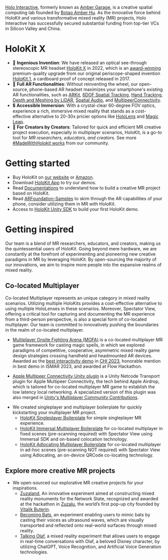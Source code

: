 [Holo Interactive](https://holoi.com), formerly known as [Amber Garage](https://ambergarage.com), is a creative spatial computing lab founded by [Botao Amber Hu](https://botao.hu). As the innovative force behind HoloKit and various transformative mixed reality (MR) projects, Holo Interactive has successfully secured substantial funding from top-tier VCs in Silicon Valley and China. 

# HoloKit X
* 🥽 **Ingenious Invention**: We have released an optical see-through stereoscopic MR headset [HoloKit X](https://holokit.io) in 2022, which is an [award-winning](https://www.red-dot.org/project/holokit-x-64930) premium-quality upgrade from our original periscope-shaped invention [HoloKit 1](https://1.holokit.io/), a cardboard proof of concept released in 2017. 
* 📲 **Full AR Functionalities**: Without reinventing the wheel, our open-source, phone-based AR headset maximizes your smartphone's existing AR functionalities, such as [ARKit](https://developer.apple.com/documentation/arkit/arkit_in_ios), [6DOF Spatial Tracking](https://developer.apple.com/documentation/arkit/arworldtrackingconfiguration), [Hand Tracking](https://developer.apple.com/documentation/vision/detecting_hand_poses_with_vision), [Depth and Meshing by LiDAR](https://developer.apple.com/documentation/avfoundation/additional_data_capture/capturing_depth_using_the_lidar_camera), [Spatial Audio](https://developer.apple.com/documentation/arkit/), and [MultipeerConnectivity](https://developer.apple.com/documentation/multipeerconnectivity).
* 💲 **Accessible Immersion**: With a crystal-clear 60-degree FOV optics, experience a rich, immersive mixed reality that stands as a cost-effective alternative to 20-30x pricier options like [HoloLens](https://www.microsoft.com/en-us/hololens/buy) and [Magic Leap](https://www.magicleap.com/buy-now).
* 🎨 **For Creators by Creators**: Tailored for quick and efficient MR creative project execution, especially in multiplayer scenarios, HoloKit, is a go-to tool for *MR researchers, educators, and creators*. See more [#MadeWithHolokit works](https://github.io/holoi/awesome-holokit) from our community.
 
# Getting started 

* Buy HoloKit on [our website](https://holokit.io/products/holokit-x) or [Amazon](https://www.amazon.com/s?i=merchant-items&me=ASBKMHTMFQG2J).
* Download [HoloKit App](https://apps.apple.com/us/app/holokit/id6444073276) to try our demos. 
* Read [Documentations](https://docs.holokit.io/for-creators/unity/overview) to understand how to build a creative MR project based on HoloKit.
* Read [ARFoundation-Samples](https://github.com/Unity-Technologies/arfoundation-samples/tree/main) to skim through the AR capabilities of your phone, consider utilizing them in MR with HoloKit.
* Access to [HoloKit Unity SDK](https://github.com/holoi/holokit-unity-sdk) to build your first HoloKit demo. 

# Getting inspired

Our team is a blend of MR researchers, educators, and creators, making us the quintessential users of HoloKit. Going beyond mere hardware, we are constantly at the forefront of experimenting and pioneering new creative paradigms in MR by leveraging HoloKit. By open-sourcing the majority of our innovations, we aim to inspire more people into the expansive realms of mixed reality.

## Co-located Multiplayer

Co-located Multiplayer represents an unique category in mixed reality scenarios. Utilizing multiple HoloKits provides a cost-effective alternative to using multiple HoloLenses in these scenarios. Moreover, Spectator View, offering a critical tool for capturing and documenting the MR experience from a third-person perspective, is also a special form of co-located multiplayer. Our team is committed to innovatively pushing the boundaries in the realm of co-located multiplayer.

* [Multiplayer Onsite Fighting Arena (MOFA)](https://mofa.ar) is a co-located multiplayer MR game framework for casting magic spells, in which we explored paradigms of competitive, cooperative, asymmetric mixed reality game design strategies crossing handheld and headmounted AR devices. Awarded as the [best interactivity demo](https://www.youtube.com/watch?v=mCHEdItEx2s) in [CHI 2023](https://dl.acm.org/doi/abs/10.1145/3544549.3583935), honorable mention in best demo in ISMAR 2023, and awarded at Flow Hackathon.

* [Apple Multipeer Connectivity Unity plugin](https://github.com/holoi/apple-multipeer-connectivity-unity-plugin) is a Unity Netcode Transport plugin for Apple Multipeer Connectivity, the tech behind Apple Airdrop, which is tailored for co-located multiplayer MR game to establish the low latency local networking. A specialized version of this plugin was also merged in [Unity's Multiplayer Community Contributions](https://github.com/Unity-Technologies/multiplayer-community-contributions/tree/main/Transports/com.community.netcode.transport.multipeer-connectivity).

<!--
* [Adlocating](https://github.com/holoi/adlocating) is a Unity plugin for an on-device adhoc QRCode co-locating technology. 
-->

* We created singleplayer and multiplayer boilerplate for quickly kickstarting your multiplayer MR project.
   * [HoloKit Singleplayer Boilerplate](https://github.com/holoi/holokit-singleplayer-boilerplate) for simple singleplayer MR experience.
   * [HoloKit Immersal Multiplayer Boilerplate](https://github.com/holoi/holokit-immersal-multiplayer-boilerplate) for co-located multiplayer in fixed scenes (pre-scanning required) with Spectator View using Immersal SDK and  on-based colocation technology. 
   * [HoloKit Adlocating Multiplayer Boilerplate](https://github.com/holoi/holokit-adlocating-multiplayer-boilerplate) for co-located multiplayer in ad-hoc scenes (pre-scanning NOT required) with Spectator View using Adlocating, an on-device QRCode co-locating technology. 

## Explore more creative MR projects

* We open-sourced our explorative MR creative projects for your inspirations.
  * [Zuzaland](https://github.com/holoi/zuzaland), An innovative experiment aimed at constructing mixed reality monuments for the Network State, recognized and awarded at the hackathon in [Zuzalu](https://zuzalu.city), the world’s first pop-up city founded by [Vitalik Buterin](https://www.palladiummag.com/2023/10/06/why-i-built-zuzalu/).
  * [Becoming Bats](https://github.com/holoi/becoming-bats), an experiment enabling users to mimic bats by casting their voices as ultrasound waves, which are visually transported and reflected onto real-world surfaces through mixed reality.
  * [Talking Olaf](https://github.com/holoi/talking-olaf), a mixed reality experiment that allows users to engage in real-time conversations with Olaf, a beloved Disney character, by utilizing ChatGPT, Voice Recognition, and Artificial Voice Generation technologies.

